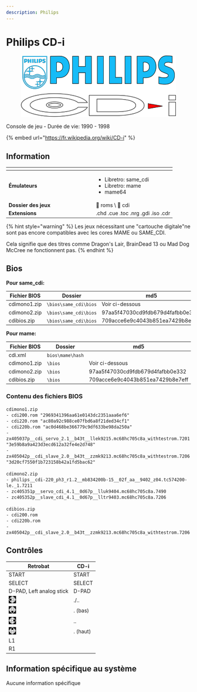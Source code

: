 ```yaml
---
description: Philips
---
```


# Philips CD-i

<div align="left">

<figure><img src="https://raw.githubusercontent.com/fabricecaruso/es-theme-carbon/52ff37c9e265587d006945a2ba695b5a962b3a3d/art/logos/cdi.svg" alt=""><figcaption></figcaption></figure>

</div>

Console de jeu - Durée de vie: 1990 - 1998

{% embed url="https://fr.wikipedia.org/wiki/CD-i" %}

## Information

<table data-header-hidden><thead><tr><th width="224"></th><th></th></tr></thead><tbody><tr><td><strong>Émulateurs</strong></td><td><ul><li>Libretro: same_cdi</li><li>Libretro: mame</li><li>mame64</li></ul></td></tr><tr><td><strong>Dossier des jeux</strong></td><td><span data-gb-custom-inline data-tag="emoji" data-code="1f4c2">📂</span> roms \ <span data-gb-custom-inline data-tag="emoji" data-code="1f4c2">📂</span> cdi</td></tr><tr><td><strong>Extensions</strong></td><td>.chd .cue .toc .nrg .gdi .iso .cdr</td></tr></tbody></table>

{% hint style="warning" %}
Les jeux nécessitant une "cartouche digitale"ne sont pas encore compatibles avec les cores MAME ou SAME\_CDI.

Cela signifie que des titres comme Dragon's Lair, BrainDead 13 ou Mad Dog McCree ne fonctionnent pas.
{% endhint %}

## Bios

**Pour same\_cdi:**

<table><thead><tr><th width="153.33333333333331">Fichier BIOS</th><th width="239">Dossier</th><th>md5</th></tr></thead><tbody><tr><td>cdimono1.zip</td><td><code>\bios\same_cdi\bios</code></td><td>Voir ci-dessous</td></tr><tr><td>cdimono2.zip</td><td><code>\bios\same_cdi\bios</code></td><td>97aa5f47030cd9fdb679d4fafbb0e332</td></tr><tr><td>cdibios.zip</td><td><code>\bios\same_cdi\bios</code></td><td>709acce6e9c4043b851ea7429b8e7eff</td></tr></tbody></table>

**Pour mame:**

<table><thead><tr><th width="224">Fichier BIOS</th><th width="179">Dossier</th><th>md5</th></tr></thead><tbody><tr><td>cdi.xml</td><td><code>bios\mame\hash</code></td><td></td></tr><tr><td>cdimono1.zip</td><td><code>\bios</code></td><td>Voir ci-dessous</td></tr><tr><td>cdimono2.zip</td><td><code>\bios</code></td><td>97aa5f47030cd9fdb679d4fafbb0e332</td></tr><tr><td>cdibios.zip</td><td><code>\bios</code></td><td>709acce6e9c4043b851ea7429b8e7eff</td></tr></tbody></table>

### Contenu des fichiers BIOS

```
cdimono1.zip
- cdi200.rom "2969341396aa61e0143dc2351aaa6ef6"
- cdi220.rom "ac80a92c988ce07fbd6a8f21ded34cf1"
- cdi220b.rom "ac0d468be366779c9df633be98da250a"
- zx405037p__cdi_servo_2.1__b43t__llek9215.mc68hc705c8a_withtestrom.7201 "3e59b8a9a423d3ecd612a32fe4e2d748"
- zx405042p__cdi_slave_2.0__b43t__zzmk9213.mc68hc705c8a_withtestrom.7206 "3d20cf7550f1b723158b42a1fd5bac62"

cdimono2.zip
- philips__cdi-220_ph3_r1.2__mb834200b-15__02f_aa__9402_z04.tc574200-le._1.7211
- zc405351p__servo_cdi_4.1__0d67p__lluk9404.mc68hc705c8a.7490
- zc405352p__slave_cdi_4.1__0d67p__lltr9403.mc68hc705c8a.7206

cdibios.zip
- cdi200.rom
- cdi220b.rom
- zx405042p__cdi_slave_2.0__b43t__zzmk9213.mc68hc705c8a_withtestrom.7206
```

## Contrôles

| Retrobat                                       | CD-i     |
| ---------------------------------------------- | -------- |
| START                                          | START    |
| SELECT                                         | SELECT   |
| D-PAD, Left analog stick                       | D-PAD    |
| ![](<../../../.gitbook/assets/image (32).png>) | ./..     |
| ![](<../../../.gitbook/assets/image (19).png>) | . (bas)  |
| ![](<../../../.gitbook/assets/image (6).png>)  | ..       |
| ![](<../../../.gitbook/assets/image (34).png>) | . (haut) |
| L1                                             |          |
| R1                                             |          |

## Information spécifique au système

Aucune information spécifique
